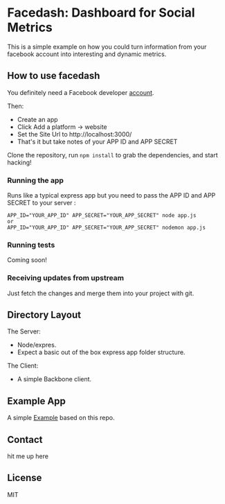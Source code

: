 # Facedash: Dashboard for Social Metrics

This is a simple example on how you could turn information from your facebook account into interesting and dynamic metrics.

## How to use facedash

You definitely need a Facebook developer [account](https://developers.facebook.com/).

Then:
- Create an app
- Click Add a platform -> website
- Set the Site Url to http://localhost:3000/
- That's it but take notes of your APP ID and APP SECRET

Clone the repository, run `npm install` to grab the dependencies, and start hacking!

### Running the app

Runs like a typical express app but you need to pass the APP ID and APP SECRET to your server :

    APP_ID="YOUR_APP_ID" APP_SECRET="YOUR_APP_SECRET" node app.js
    or 
    APP_ID="YOUR_APP_ID" APP_SECRET="YOUR_APP_SECRET" nodemon app.js

### Running tests

Coming soon!

### Receiving updates from upstream

Just fetch the changes and merge them into your project with git.

## Directory Layout
The Server:
- Node/expres.
- Expect a basic out of the box express app folder structure.

The Client:
- A simple Backbone client.

## Example App

A simple [Example](http://facedash.azurewebsites.net) based on this repo.


## Contact

hit me up here

## License
MIT
